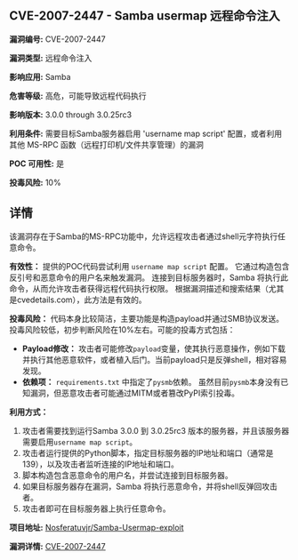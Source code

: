 ## CVE-2007-2447 - Samba usermap 远程命令注入

**漏洞编号:** CVE-2007-2447

**漏洞类型:** 远程命令注入

**影响应用:** Samba

**危害等级:** 高危，可能导致远程代码执行

**影响版本:** 3.0.0 through 3.0.25rc3

**利用条件:** 需要目标Samba服务器启用 'username map script' 配置，或者利用其他 MS-RPC 函数（远程打印机/文件共享管理）的漏洞

**POC 可用性:** 是

**投毒风险:** 10%

## 详情

该漏洞存在于Samba的MS-RPC功能中，允许远程攻击者通过shell元字符执行任意命令。

**有效性：**
提供的POC代码尝试利用 `username map script` 配置。 它通过构造包含反引号和恶意命令的用户名来触发漏洞。  连接到目标服务器时，Samba 将执行此命令，从而允许攻击者获得远程代码执行权限。 根据漏洞描述和搜索结果（尤其是cvedetails.com），此方法是有效的。

**投毒风险：**
代码本身比较简洁，主要功能是构造payload并通过SMB协议发送。投毒风险较低，初步判断风险在10%左右。可能的投毒方式包括：

*   **Payload修改：** 攻击者可能修改`payload`变量，使其执行恶意操作，例如下载并执行其他恶意软件，或者植入后门。当前payload只是反弹shell，相对容易发现。
*   **依赖项：** `requirements.txt` 中指定了`pysmb`依赖。 虽然目前`pysmb`本身没有已知漏洞，但恶意攻击者可能通过MITM或者篡改PyPI索引投毒。

**利用方式：**
1.  攻击者需要找到运行Samba 3.0.0 到 3.0.25rc3 版本的服务器，并且该服务器需要启用`username map script`。
2.  攻击者运行提供的Python脚本，指定目标服务器的IP地址和端口（通常是139），以及攻击者监听连接的IP地址和端口。
3.  脚本构造包含恶意命令的用户名，并尝试连接到目标服务器。
4.  如果目标服务器存在漏洞，Samba 将执行恶意命令，并将shell反弹回攻击者。
5.  攻击者即可在目标服务器上执行任意命令。

**项目地址:** [Nosferatuvjr/Samba-Usermap-exploit](https://github.com/Nosferatuvjr/Samba-Usermap-exploit)

**漏洞详情:** [CVE-2007-2447](https://nvd.nist.gov/vuln/detail/CVE-2007-2447)